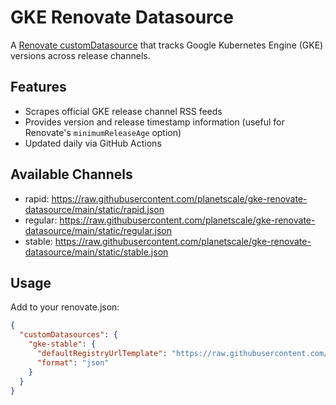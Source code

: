 # GKE Renovate Datasource

A [Renovate customDatasource](renovate-custom-datasource) that tracks Google Kubernetes Engine (GKE) versions across release channels.

## Features

- Scrapes official GKE release channel RSS feeds
- Provides version and release timestamp information (useful for Renovate's `minimumReleaseAge` option)
- Updated daily via GitHub Actions

## Available Channels

- rapid: https://raw.githubusercontent.com/planetscale/gke-renovate-datasource/main/static/rapid.json
- regular: https://raw.githubusercontent.com/planetscale/gke-renovate-datasource/main/static/regular.json
- stable: https://raw.githubusercontent.com/planetscale/gke-renovate-datasource/main/static/stable.json

## Usage

Add to your renovate.json:

```json
{
  "customDatasources": {
    "gke-stable": {
      "defaultRegistryUrlTemplate": "https://raw.githubusercontent.com/planetscale/gke-renovate-datasource/main/static/stable.json",
      "format": "json"
    }
  }
}
```

<!-- refs -->
[renovate-custom-datasource]: https://docs.renovatebot.com/modules/datasource/custom/